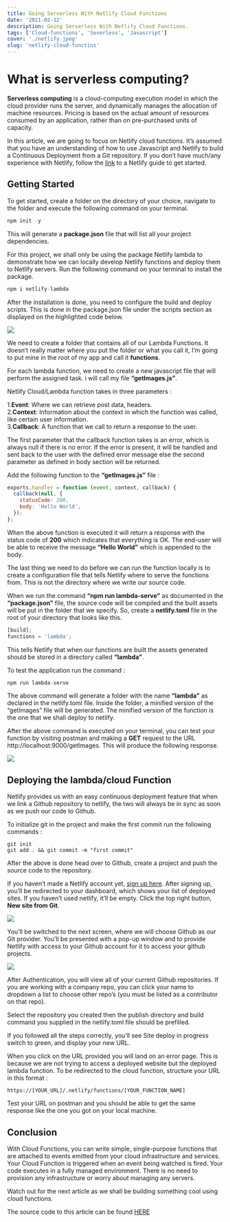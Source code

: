 ```yaml
---
title: Going Serverless With Netlify Cloud Functions
date: '2021-02-12'
description: Going Serverless With Netlify Cloud Functions.
tags: ['Cloud-functions', 'Severless', 'Javascript']
cover: './netlify.jpeg'
slug: 'netlify-cloud-functins'
---
```


# What is serverless computing?

<b>Serverless computing</b> is a cloud-computing execution model in which the cloud provider runs the server, and dynamically manages the allocation of machine resources. Pricing is based on the actual amount of resources consumed by an application, rather than on pre-purchased units of capacity.

In this article, we are going to focus on Netlify cloud functions. It’s assumed that you have an understanding of how to use Javascript and Netlify to build a Continuous Deployment from a Git repository. If you don’t have much/any experience with Netlify, follow the [link](https://scotch.io/tutorials/get-started-with-netlify-the-simplest-way-to-deploy-your-javascript-apps) to a Netlify guide to get started.

## Getting Started

To get started, create a folder on the directory of your choice, navigate to the folder and execute the following command on your terminal.

```js
npm init -y
```

This will generate a <b>package.json</b> file that will list all your project dependencies.

For this project, we shall only be using the package Netlify lambda to demonstrate how we can locally develop Netlify functions and deploy them to Netlify servers. Run the following command on your terminal to install the package.

```js
npm i netlify-lambda
```

After the installation is done, you need to configure the build and deploy scripts. This is done in the package.json file under the scripts section as displayed on the highlighted code below.

![](package-json.png)

We need to create a folder that contains all of our Lambda Functions. It doesn’t really matter where you put the folder or what you call it, I’m going to put mine in the root of my app and call it <b>functions</b>.

For each lambda function, we need to create a new javascript file that will perform the assigned task. i will call my file <b>“getImages.js”</b>.

Netlify Cloud/Lambda function takes in three parameters :

1.<b>Event</b>: Where we can retrieve post data, headers.<br/> 2.<b>Context</b>: Information about the context in which the function was called, like certain user information.<br/> 3.<b>Callback</b>: A function that we call to return a response to the user.

The first parameter that the callback function takes is an error, which is always null if there is no error. If the error is present, it will be handled and sent back to the user with the defined error message else the second parameter as defined in body section will be returned.

Add the following function to the <b>“getImages.js”</b> file :

```js
exports.handler = function (event, context, callback) {
  callback(null, {
    statusCode: 200,
    body: 'Hello World',
  });
};
```

When the above function is executed it will return a response with the status code of <b>200</b> which indicates that everything is OK. The end-user will be able to receive the message <b>“Hello World”</b> which is appended to the body.

The last thing we need to do before we can run the function locally is to create a configuration file that tells Netlify where to serve the functions from. This is not the directory where we write our source code.

When we run the command <b>“npm run lambda-serve”</b> as documented in the <b>“package.json”</b> file, the source code will be compiled and the built assets will be put in the folder that we specify. So, create a <b>netlify.toml</b> file in the root of your directory that looks like this.

```js
[build];
functions = 'lambda';
```

This tells Netlify that when our functions are built the assets generated should be stored in a directory called <b>“lambda”</b>.

To test the application run the command :

```js
npm run lambda-serve
```

The above command will generate a folder with the name <b>“lambda”</b> as declared in the netlify.toml file. Inside the folder, a minified version of the “getImages” file will be generated. The minified version of the function is the one that we shall deploy to netlify.

After the above command is executed on your terminal, you can test your function by visiting postman and making a <b>GET</b> request to the URL http://localhost:9000/getImages. This will produce the following response.

![](postman.png)

## Deploying the lambda/cloud Function

Netlify provides us with an easy continuous deployment feature that when we link a Github repository to netlify, the two will always be in sync as soon as we push our code to Github.

To initialize git in the project and make the first commit run the following commands :

```git
git init
git add . && git commit -m "first commit"
```

After the above is done head over to Github, create a project and push the source code to the repository.

If you haven’t made a Netlify account yet, [sign up here](http://netlify.com). After signing up, you’ll be redirected to your dashboard, which shows your list of deployed sites. If you haven’t used netlify, it’ll be empty. Click the top right button, <b>New site from Git</b>.

![](netlify.png)

You’ll be switched to the next screen, where we will choose Github as our Git provider. You’ll be presented with a pop-up window and to provide Netlify with access to your Github account for it to access your github projects.

![](netscreen.png)

After Authentication, you will view all of your current Github repositories. If you are working with a company repo, you can click your name to dropdown a list to choose other repo’s (you must be listed as a contributor on that repo).

Select the repository you created then the publish directory and build command you supplied in the netlify.toml file should be prefilled.

If you followed all the steps correctly, you’ll see Site deploy in progress switch to green, and display your new URL.

When you click on the URL provided you will land on an error page. This is because we are not trying to access a deployed website but the deployed lambda function. To be redirected to the cloud function, structure your URL in this format :

```url
https://[YOUR_URL]/.netlify/functions/[YOUR_FUNCTION_NAME]
```

Test your URL on postman and you should be able to get the same response like the one you got on your local machine.

## <b>Conclusion</b>

With Cloud Functions, you can write simple, single-purpose functions that are attached to events emitted from your cloud infrastructure and services. Your Cloud Function is triggered when an event being watched is fired. Your code executes in a fully managed environment. There is no need to provision any infrastructure or worry about managing any servers.

Watch out for the next article as we shall be building something cool using cloud functions.

The source code to this article can be found [HERE](https://github.com/musebe/lambda_function)
